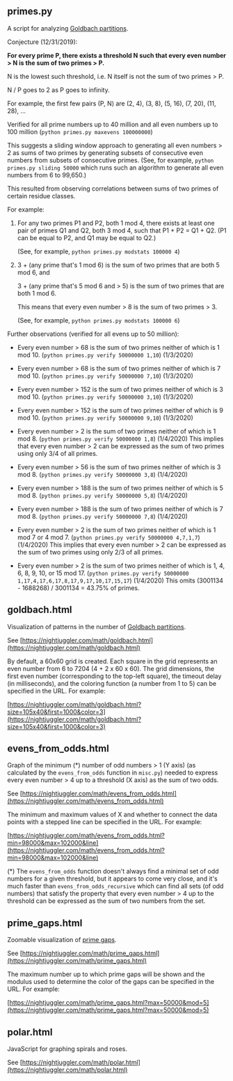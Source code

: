 ## primes.py

A script for analyzing [Goldbach partitions](https://en.wikipedia.org/wiki/Goldbach's_conjecture).

Conjecture (12/31/2019):

**For every prime P, there exists a threshold N such that every even number > N is the sum of two primes > P.**

N is the lowest such threshold, i.e. N itself is not the sum of two primes > P.

N / P goes to 2 as P goes to infinity.

For example, the first few pairs (P, N) are (2, 4), (3, 8), (5, 16), (7, 20), (11, 28), ...

Verified for all prime numbers up to 40 million and all even numbers up to 100 million
(`python primes.py maxevens 100000000`)

This suggests a sliding window approach to generating all even numbers > 2 as sums of two primes
by generating subsets of consecutive even numbers from subsets of consecutive primes.
(See, for example, `python primes.py sliding 50000` which runs such an algorithm to generate
all even numbers from 6 to 99,650.)

This resulted from observing correlations between sums of two primes of certain residue classes.

For example:

<ol>
<li>For any two primes P1 and P2, both 1 mod 4, there exists at least one pair of primes Q1 and Q2, both 3 mod 4,
such that P1 + P2 = Q1 + Q2. (P1 can be equal to P2, and Q1 may be equal to Q2.)

(See, for example, `python primes.py modstats 100000 4`)

<li>3 + (any prime that's 1 mod 6) is the sum of two primes that are both 5 mod 6, and

3 + (any prime that's 5 mod 6 and > 5) is the sum of two primes that are both 1 mod 6.

This means that every even number > 8 is the sum of two primes > 3.

(See, for example, `python primes.py modstats 100000 6`)

</ol>

Further observations (verified for all evens up to 50 million):

* Every even number > 68 is the sum of two primes neither of which is 1 mod 10.
  (`python primes.py verify 50000000 1,10`) (1/3/2020)
* Every even number > 68 is the sum of two primes neither of which is 7 mod 10.
  (`python primes.py verify 50000000 7,10`) (1/3/2020)
* Every even number > 152 is the sum of two primes neither of which is 3 mod 10.
  (`python primes.py verify 50000000 3,10`) (1/3/2020)
* Every even number > 152 is the sum of two primes neither of which is 9 mod 10.
  (`python primes.py verify 50000000 9,10`) (1/3/2020)

* Every even number > 2 is the sum of two primes neither of which is 1 mod 8.
  (`python primes.py verify 50000000 1,8`) (1/4/2020)
  This implies that every even number > 2 can be expressed as the sum of two primes
  using only 3/4 of all primes.
* Every even number > 56 is the sum of two primes neither of which is 3 mod 8.
  (`python primes.py verify 50000000 3,8`) (1/4/2020)
* Every even number > 188 is the sum of two primes neither of which is 5 mod 8.
  (`python primes.py verify 50000000 5,8`) (1/4/2020)
* Every even number > 188 is the sum of two primes neither of which is 7 mod 8.
  (`python primes.py verify 50000000 7,8`) (1/4/2020)

* Every even number > 2 is the sum of two primes neither of which is 1 mod 7 or 4 mod 7.
  (`python primes.py verify 50000000 4,7,1,7`) (1/4/2020)
  This implies that every even number > 2 can be expressed as the sum of two primes
  using only 2/3 of all primes.

* Every even number > 2 is the sum of two primes neither of which is 1, 4, 6, 8, 9, 10, or 15 mod 17.
  (`python primes.py verify 50000000 1,17,4,17,6,17,8,17,9,17,10,17,15,17`) (1/4/2020)
  This omits (3001134 - 1688268) / 3001134 = 43.75% of primes.

## goldbach.html

Visualization of patterns in the number of [Goldbach partitions](https://en.wikipedia.org/wiki/Goldbach%27s_comet).

See [https://nightjuggler.com/math/goldbach.html](https://nightjuggler.com/math/goldbach.html)

By default, a 60x60 grid is created. Each square in the grid represents an even number from 6 to 7204
(4 + 2 x 60 x 60). The grid dimensions, the first even number (corresponding to the top-left square),
the timeout delay (in milliseconds), and the coloring function (a number from 1 to 5) can be specified
in the URL. For example:

[https://nightjuggler.com/math/goldbach.html?size=105x40&first=1000&color=3](https://nightjuggler.com/math/goldbach.html?size=105x40&first=1000&color=3)

## evens_from_odds.html

Graph of the minimum &lpar;&ast;&rpar; number of odd numbers > 1 (Y axis) (as calculated by the
`evens_from_odds` function in `misc.py`) needed to express every even number > 4
up to a threshold (X axis) as the sum of two odds.

See [https://nightjuggler.com/math/evens_from_odds.html](https://nightjuggler.com/math/evens_from_odds.html)

The minimum and maximum values of X and whether to connect the data
points with a stepped line can be specified in the URL. For example:

[https://nightjuggler.com/math/evens_from_odds.html?min=98000&max=102000&line](https://nightjuggler.com/math/evens_from_odds.html?min=98000&max=102000&line)

&lpar;&ast;&rpar; The `evens_from_odds` function doesn't always find a minimal set of odd numbers for a
given threshold, but it appears to come very close, and it's much faster than `evens_from_odds_recursive`
which can find all sets (of odd numbers) that satisfy the property that every even number > 4 up to the
threshold can be expressed as the sum of two numbers from the set.

## prime_gaps.html

Zoomable visualization of [prime gaps](https://en.wikipedia.org/wiki/Prime_gap).

See [https://nightjuggler.com/math/prime_gaps.html](https://nightjuggler.com/math/prime_gaps.html)

The maximum number up to which prime gaps will be shown and the modulus used
to determine the color of the gaps can be specified in the URL. For example:

[https://nightjuggler.com/math/prime_gaps.html?max=50000&mod=5](https://nightjuggler.com/math/prime_gaps.html?max=50000&mod=5)

## polar.html

JavaScript for graphing spirals and roses.

See [https://nightjuggler.com/math/polar.html](https://nightjuggler.com/math/polar.html)

